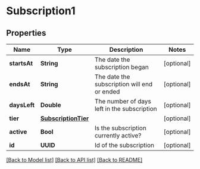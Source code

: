 # Subscription1

## Properties
Name | Type | Description | Notes
------------ | ------------- | ------------- | -------------
**startsAt** | **String** | The date the subscription began | [optional] 
**endsAt** | **String** | The date the subscription will end or ended | [optional] 
**daysLeft** | **Double** | The number of days left in the subscription | [optional] 
**tier** | [**SubscriptionTier**](SubscriptionTier.md) |  | [optional] 
**active** | **Bool** | Is the subscription currently active? | [optional] 
**id** | **UUID** | Id of the subscription | [optional] 

[[Back to Model list]](../README.md#documentation-for-models) [[Back to API list]](../README.md#documentation-for-api-endpoints) [[Back to README]](../README.md)


